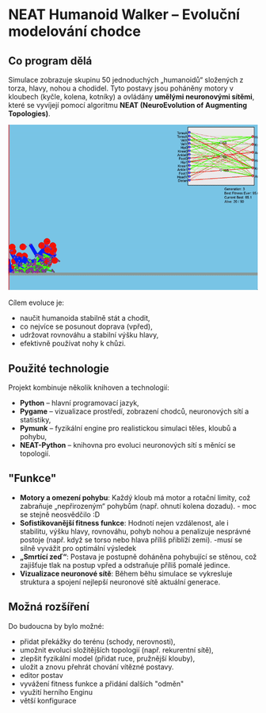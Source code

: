 # NEAT Humanoid Walker – Evoluční modelování chodce

## Co program dělá

Simulace zobrazuje skupinu 50 jednoduchých „humanoidů“ složených z torza, hlavy, nohou a chodidel. Tyto postavy jsou poháněny motory v kloubech (kyčle, kolena, kotníky) a ovládány **umělými neuronovými sítěmi**, které se vyvíjejí pomocí algoritmu **NEAT (NeuroEvolution of Augmenting Topologies)**. 

![NEAT Humanoid Walker](https://raw.githubusercontent.com/FlagM8/EMO/refs/heads/main/emo.gif)

Cílem evoluce je:

- naučit humanoida stabilně stát a chodit,
- co nejvíce se posunout doprava (vpřed),
- udržovat rovnováhu a stabilní výšku hlavy,
- efektivně používat nohy k chůzi.

## Použité technologie

Projekt kombinuje několik knihoven a technologií:
- **Python** – hlavní programovací jazyk,
- **Pygame** – vizualizace prostředí, zobrazení chodců, neuronových sítí a statistiky,
- **Pymunk** – fyzikální engine pro realistickou simulaci těles, kloubů a pohybu,
- **NEAT-Python** – knihovna pro evoluci neuronových sítí s měnící se topologií.

## "Funkce"
- **Motory a omezení pohybu**: Každý kloub má motor a rotační limity, což zabraňuje „nepřirozeným“ pohybům (např. ohnutí kolena dozadu). - moc se stejně neosvědčilo :D
- **Sofistikovanější fitness funkce**: Hodnotí nejen vzdálenost, ale i stabilitu, výšku hlavy, rovnováhu, pohyb nohou a penalizuje nesprávné postoje (např. když se torso nebo hlava příliš přiblíží zemi). -musí se silně vyvážit pro optimální výsledek
- **„Smrtící zeď“**: Postava je postupně doháněna pohybující se stěnou, což zajišťuje tlak na postup vpřed a odstraňuje příliš pomalé jedince.
- **Vizualizace neuronové sítě**: Během běhu simulace se vykresluje struktura a spojení nejlepší neuronové sítě aktuální generace.

## Možná rozšíření
Do budoucna by bylo možné:
- přidat překážky do terénu (schody, nerovnosti),
- umožnit evoluci složitějších topologií (např. rekurentní sítě),
- zlepšit fyzikální model (přidat ruce, pružnější klouby),
- uložit a znovu přehrát chování vítězné postavy.
- editor postav
- vyvážení fitness funkce a přidání dalších "odměn"
- využití herního Enginu
- větší konfigurace
